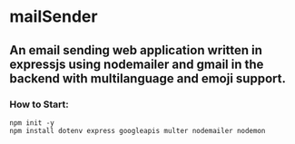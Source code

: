 # mailSender

## An email sending web application written in expressjs using nodemailer and gmail in the backend with multilanguage and emoji support.

### How to Start:
```
npm init -y
npm install dotenv express googleapis multer nodemailer nodemon
```
